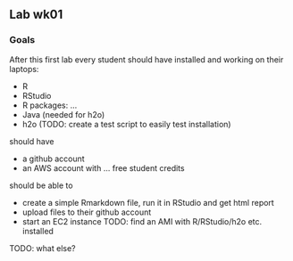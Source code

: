 
## Lab wk01

### Goals

After this first lab every student should have installed and working on their laptops:

- R
- RStudio
- R packages: ...
- Java (needed for h2o)
- h2o (TODO: create a test script to easily test installation)

should have 

- a github account
- an AWS account with ... free student credits

should be able to 

- create a simple Rmarkdown file, run it in RStudio and get html report
- upload files to their github account
- start an EC2 instance TODO: find an AMI with R/RStudio/h2o etc. installed

TODO: what else?


